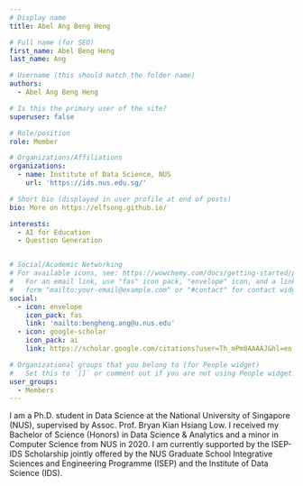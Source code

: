 ```yaml
---
# Display name
title: Abel Ang Beng Heng

# Full name (for SEO)
first_name: Abel Beng Heng
last_name: Ang

# Username (this should match the folder name)
authors:
  - Abel Ang Beng Heng

# Is this the primary user of the site?
superuser: false

# Role/position
role: Member

# Organizations/Affiliations
organizations:
  - name: Institute of Data Science, NUS
    url: 'https://ids.nus.edu.sg/'

# Short bio (displayed in user profile at end of posts)
bio: More on https://elfsong.github.io/

interests:
  - AI for Education
  - Question Generation


# Social/Academic Networking
# For available icons, see: https://wowchemy.com/docs/getting-started/page-builder/#icons
#   For an email link, use "fas" icon pack, "envelope" icon, and a link in the
#   form "mailto:your-email@example.com" or "#contact" for contact widget.
social:
  - icon: envelope
    icon_pack: fas
    link: 'mailto:bengheng.ang@u.nus.edu'
  - icon: google-scholar
    icon_pack: ai
    link: https://scholar.google.com/citations?user=Th_mPm8AAAAJ&hl=en

# Organizational groups that you belong to (for People widget)
#   Set this to `[]` or comment out if you are not using People widget.
user_groups:
  - Members
---
```


I am a Ph.D. student in Data Science at the National University of Singapore (NUS), supervised by Assoc. Prof. Bryan Kian Hsiang Low. I received my Bachelor of Science (Honors) in Data Science & Analytics and a minor in Computer Science from NUS in 2020. I am currently supported by the ISEP-IDS Scholarship jointly offered by the NUS Graduate School Integrative Sciences and Engineering Programme (ISEP) and the Institute of Data Science (IDS).